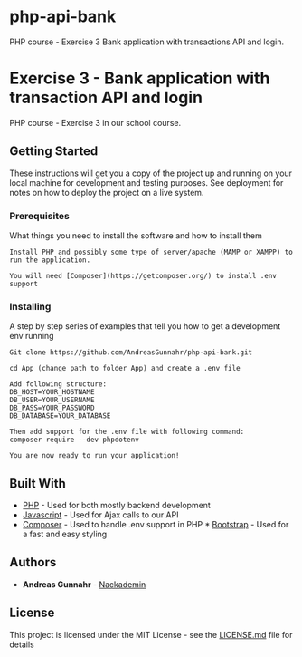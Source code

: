 # php-api-bank

PHP course - Exercise 3 Bank application with transactions API and login.

# Exercise 3 - Bank application with transaction API and login

PHP course - Exercise 3 in our school course.

## Getting Started

These instructions will get you a copy of the project up and running on your local machine for development and testing purposes. See deployment for notes on how to deploy the project on a live system.

### Prerequisites

What things you need to install the software and how to install them

```
Install PHP and possibly some type of server/apache (MAMP or XAMPP) to run the application.
```

```
You will need [Composer](https://getcomposer.org/) to install .env support
```

### Installing

A step by step series of examples that tell you how to get a development env running

```
Git clone https://github.com/AndreasGunnahr/php-api-bank.git
```

```
cd App (change path to folder App) and create a .env file
```

```
Add following structure:
DB_HOST=YOUR_HOSTNAME
DB_USER=YOUR_USERNAME
DB_PASS=YOUR_PASSWORD
DB_DATABASE=YOUR_DATABASE
```

```
Then add support for the .env file with following command:
composer require --dev phpdotenv
```

```
You are now ready to run your application!
```

## Built With

- [PHP](https://www.php.net/) - Used for both mostly backend development
- [Javascript](https://www.javascript.com/) - Used for Ajax calls to our API
- [Composer](https://getcomposer.org/) - Used to handle .env support in PHP
  \* [Bootstrap](https://getbootstrap.com/) - Used for a fast and easy styling

## Authors

- **Andreas Gunnahr** - [Nackademin](https://github.com/AndreasGunnahr)

## License

This project is licensed under the MIT License - see the [LICENSE.md](LICENSE.md) file for details
